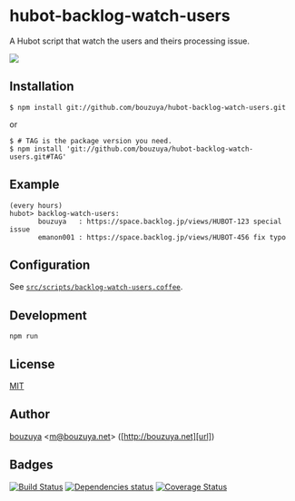 # hubot-backlog-watch-users

A Hubot script that watch the users and theirs processing issue.

![](http://img.f.hatena.ne.jp/images/fotolife/b/bouzuya/20140910/20140910144857.gif)

## Installation

    $ npm install git://github.com/bouzuya/hubot-backlog-watch-users.git

or

    $ # TAG is the package version you need.
    $ npm install 'git://github.com/bouzuya/hubot-backlog-watch-users.git#TAG'

## Example

    (every hours)
    hubot> backlog-watch-users:
           bouzuya   : https://space.backlog.jp/views/HUBOT-123 special issue
           emanon001 : https://space.backlog.jp/views/HUBOT-456 fix typo

## Configuration

See [`src/scripts/backlog-watch-users.coffee`](src/scripts/backlog-watch-users.coffee).

## Development

`npm run`

## License

[MIT](LICENSE)

## Author

[bouzuya][user] &lt;[m@bouzuya.net][mail]&gt; ([http://bouzuya.net][url])

## Badges

[![Build Status][travis-badge]][travis]
[![Dependencies status][david-dm-badge]][david-dm]
[![Coverage Status][coveralls-badge]][coveralls]

[travis]: https://travis-ci.org/bouzuya/hubot-backlog-watch-users
[travis-badge]: https://travis-ci.org/bouzuya/hubot-backlog-watch-users.svg?branch=master
[david-dm]: https://david-dm.org/bouzuya/hubot-backlog-watch-users
[david-dm-badge]: https://david-dm.org/bouzuya/hubot-backlog-watch-users.png
[coveralls]: https://coveralls.io/r/bouzuya/hubot-backlog-watch-users
[coveralls-badge]: https://img.shields.io/coveralls/bouzuya/hubot-backlog-watch-users.svg
[user]: https://github.com/bouzuya
[mail]: mailto:m@bouzuya.net
[url]: http://bouzuya.net
